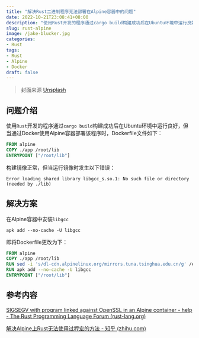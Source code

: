 ```yaml
---
title: "解决Rust二进制程序无法部署在Alpine容器中的问题"
date: 2022-10-21T23:08:41+08:00
description: "使用Rust开发的程序通过cargo build构建成功后在Ubuntu环境中运行良好，但当通过Docker使用Alpine容器部署该程序时，Dockerfile文件如下"
slug: rust-alpine
image: /jake-blucker.jpg
categories:
- Rust
tags:
- Rust
- Alpine
- Docker
draft: false
---
```

> 封面来源 [Unsplash](https://unsplash.com/photos/c6miNI_WdZ4)

## 问题介绍

使用`Rust`开发的程序通过`cargo build`构建成功后在Ubuntu环境中运行良好，但当通过Docker使用Alpine容器部署该程序时，Dockerfile文件如下：

```dockerfile
FROM alpine
COPY ./app /root/lib
ENTRYPOINT ["/root/lib"]
```

构建镜像正常，但当运行镜像时发生以下错误：

```
Error loading shared library libgcc_s.so.1: No such file or directory (needed by ./lib)
```

## 解决方案

在Alpine容器中安装`libgcc`

```shell
apk add --no-cache -U libgcc
```

即将Dockerfile更改为下：

```dockerfile
FROM alpine
COPY ./app /root/lib
RUN sed -i 's/dl-cdn.alpinelinux.org/mirrors.tuna.tsinghua.edu.cn/g' /etc/apk/repositories
RUN apk add --no-cache -U libgcc
ENTRYPOINT ["/root/lib"]
```

## 参考内容

[SIGSEGV with program linked against OpenSSL in an Alpine container - help - The Rust Programming Language Forum (rust-lang.org)](https://users.rust-lang.org/t/sigsegv-with-program-linked-against-openssl-in-an-alpine-container/52172)

[解决Alpine上Rust无法使用过程宏的方法 - 知乎 (zhihu.com)](https://zhuanlan.zhihu.com/p/138109387)
